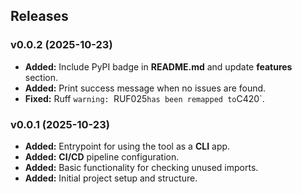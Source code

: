 ## Releases

### v0.0.2 (2025-10-23)

- **Added:** Include PyPI badge in **README.md** and update **features** section.
- **Added:** Print success message when no issues are found.
- **Fixed:** Ruff `warning: `RUF025` has been remapped to `C420`.

### v0.0.1 (2025-10-23)

- **Added:** Entrypoint for using the tool as a **CLI** app.
- **Added:** **CI/CD** pipeline configuration.
- **Added:** Basic functionality for checking unused imports.
- **Added:** Initial project setup and structure.
